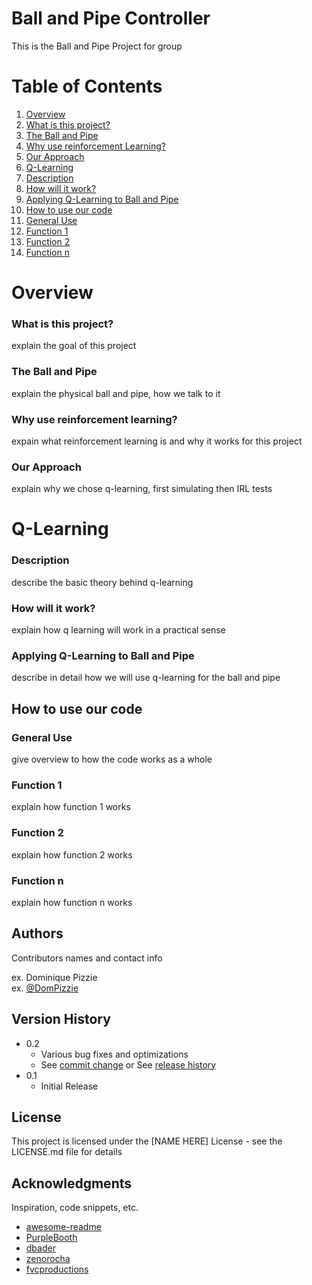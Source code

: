 # Ball and Pipe Controller

This is the Ball and Pipe Project for group <names>

# Table of Contents
   1. [ Overview ](#Overview)
   2. [ What is this project? ](#proj)
   3. [ The Ball and Pipe ](#BnP)
   4. [ Why use reinforcement Learning? ](#RL)
   5. [ Our Approach ](#approach)
   6. [ Q-Learning ](#QLearning)
   7. [ Description ](#Description)
   8. [ How will it work? ](#how)
   9. [ Applying Q-Learning to Ball and Pipe ](#applying)
   10. [ How to use our code ](#code)
   11. [ General Use ](#general)
   12. [ Function 1 ](#f1)
   13. [ Function 2 ](#f2)
   14. [ Function n ](#fn)

   
<a name="Overview"></a>
# Overview

<a name="proj"></a>
### What is this project?

explain the goal of this project

<a name="BnP"></a>
### The Ball and Pipe

explain the physical ball and pipe, how we talk to it

<a name="RL"></a>
### Why use reinforcement learning?

expain what reinforcement learning is and why it works for this project

<a name="approach"></a>
### Our Approach

explain why we chose q-learning, first simulating then IRL tests

   
<a name="QLearning"></a>
# Q-Learning

<a name="Description"></a>
### Description

   describe the basic theory behind q-learning

<a name="how"></a>
### How will it work?
   
   explain how q learning will work in a practical sense
   
<a name="applying"></a>
### Applying Q-Learning to Ball and Pipe
   
   describe in detail how we will use q-learning for the ball and pipe

<a name="code"></a>
## How to use our code
   
<a name="general"></a>
### General Use
   
   give overview to how the code works as a whole
 
<a name="f1"></a>
### Function 1
   
   explain how function 1 works
  
<a name="f2"></a>
### Function 2
   
   explain how function 2 works
  
<a name="fn"></a>
### Function n
   
   explain how function n works
   
   
   
   
   
## Authors

Contributors names and contact info

ex. Dominique Pizzie  
ex. [@DomPizzie](https://twitter.com/dompizzie)

## Version History

* 0.2
    * Various bug fixes and optimizations
    * See [commit change]() or See [release history]()
* 0.1
    * Initial Release

## License

This project is licensed under the [NAME HERE] License - see the LICENSE.md file for details

## Acknowledgments

Inspiration, code snippets, etc.
* [awesome-readme](https://github.com/matiassingers/awesome-readme)
* [PurpleBooth](https://gist.github.com/PurpleBooth/109311bb0361f32d87a2)
* [dbader](https://github.com/dbader/readme-template)
* [zenorocha](https://gist.github.com/zenorocha/4526327)
* [fvcproductions](https://gist.github.com/fvcproductions/1bfc2d4aecb01a834b46)
